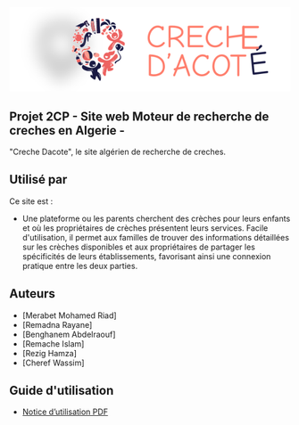 <p align="center"> <img src="client/src/Components/Assets/LOGO (1).svg" /> </p>

## Projet 2CP - Site web Moteur de recherche de creches en Algerie -

"Creche Dacote", le site algérien de recherche de creches.

## Utilisé par

Ce site est :

- Une plateforme ou les parents cherchent des crèches pour leurs enfants et où les propriétaires de crèches présentent leurs services. Facile d'utilisation, il permet aux familles de trouver des informations détaillées sur les crèches disponibles et aux propriétaires de partager les spécificités de leurs établissements, favorisant ainsi une connexion pratique entre les deux parties.

## Auteurs

- [Merabet Mohamed Riad]
- [Remadna Rayane]
- [Benghanem Abdelraouf]
- [Remache Islam]
- [Rezig Hamza]
- [Cheref Wassim]

## Guide d'utilisation

- [Notice d’utilisation PDF](https://docs.google.com/document/d/1PonX0Vu6T_zNhoElmC0GVTIV5wkvgu96qDcNh89Be4I/edit?usp=sharing)
